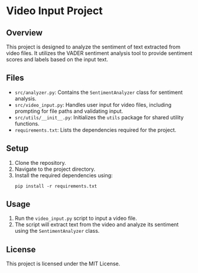 # Video Input Project

## Overview
This project is designed to analyze the sentiment of text extracted from video files. It utilizes the VADER sentiment analysis tool to provide sentiment scores and labels based on the input text.

## Files
- `src/analyzer.py`: Contains the `SentimentAnalyzer` class for sentiment analysis.
- `src/video_input.py`: Handles user input for video files, including prompting for file paths and validating input.
- `src/utils/__init__.py`: Initializes the `utils` package for shared utility functions.
- `requirements.txt`: Lists the dependencies required for the project.

## Setup
1. Clone the repository.
2. Navigate to the project directory.
3. Install the required dependencies using:
   ```
   pip install -r requirements.txt
   ```

## Usage
1. Run the `video_input.py` script to input a video file.
2. The script will extract text from the video and analyze its sentiment using the `SentimentAnalyzer` class.

## License
This project is licensed under the MIT License.